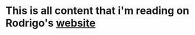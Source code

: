 # This is all content that i'm reading on Rodrigo's [website](https://pomb.us/build-your-own-react/)
